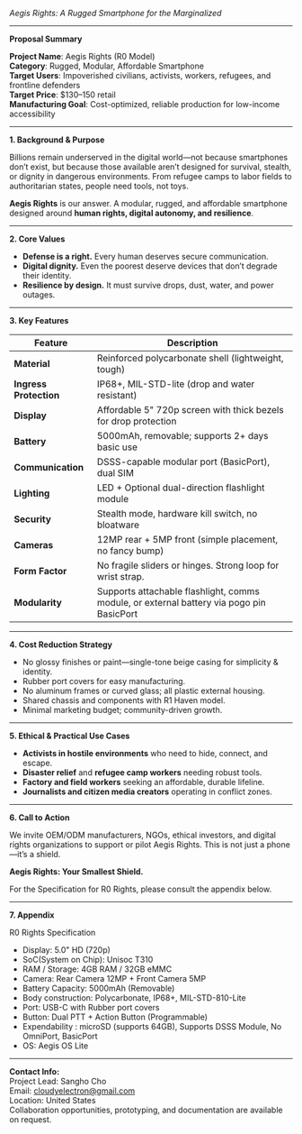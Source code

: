 *Aegis Rights: A Rugged Smartphone for the Marginalized*

---

**Proposal Summary**

**Project Name**: Aegis Rights (R0 Model)\
**Category**: Rugged, Modular, Affordable Smartphone\
**Target Users**: Impoverished civilians, activists, workers, refugees, and frontline defenders\
**Target Price**: \$130–150 retail\
**Manufacturing Goal**: Cost-optimized, reliable production for low-income accessibility

---

**1. Background & Purpose**

Billions remain underserved in the digital world—not because smartphones don’t exist, but because those available aren’t designed for survival, stealth, or dignity in dangerous environments. From refugee camps to labor fields to authoritarian states, people need tools, not toys.

**Aegis Rights** is our answer. A modular, rugged, and affordable smartphone designed around **human rights, digital autonomy, and resilience**.

---

**2. Core Values**

- **Defense is a right.** Every human deserves secure communication.
- **Digital dignity.** Even the poorest deserve devices that don’t degrade their identity.
- **Resilience by design.** It must survive drops, dust, water, and power outages.

---

**3. Key Features**

| Feature                | Description                                                                              |
| ---------------------- | ---------------------------------------------------------------------------------------- |
| **Material**           | Reinforced polycarbonate shell (lightweight, tough)                                      |
| **Ingress Protection** | IP68+, MIL-STD-lite (drop and water resistant)                                           |
| **Display**            | Affordable 5" 720p screen with thick bezels for drop protection                          |
| **Battery**            | 5000mAh, removable; supports 2+ days basic use                                           |
| **Communication**      | DSSS-capable modular port (BasicPort), dual SIM                                          |
| **Lighting**           | LED + Optional dual-direction flashlight module                                          |
| **Security**           | Stealth mode, hardware kill switch, no bloatware                                         |
| **Cameras**            | 12MP rear + 5MP front (simple placement, no fancy bump)                                  |
| **Form Factor**        | No fragile sliders or hinges. Strong loop for wrist strap.                               |
| **Modularity**         | Supports attachable flashlight, comms module, or external battery via pogo pin BasicPort |

---

**4. Cost Reduction Strategy**

- No glossy finishes or paint—single-tone beige casing for simplicity & identity.
- Rubber port covers for easy manufacturing.
- No aluminum frames or curved glass; all plastic external housing.
- Shared chassis and components with R1 Haven model.
- Minimal marketing budget; community-driven growth.

---

**5. Ethical & Practical Use Cases**

- **Activists in hostile environments** who need to hide, connect, and escape.
- **Disaster relief** and **refugee camp workers** needing robust tools.
- **Factory and field workers** seeking an affordable, durable lifeline.
- **Journalists and citizen media creators** operating in conflict zones.

---

**6. Call to Action**

We invite OEM/ODM manufacturers, NGOs, ethical investors, and digital rights organizations to support or pilot Aegis Rights. This is not just a phone—it’s a shield.

**Aegis Rights: Your Smallest Shield.**

For the Specification for R0 Rights, please consult the appendix below.

---

**7. Appendix**

R0 Rights Specification&#x9;

-	Display: 5.0" HD (720p)
-	SoC(System on Chip): Unisoc T310
-	RAM / Storage: 4GB RAM / 32GB eMMC
-	Camera: Rear Camera 12MP + Front Camera 5MP
-	Battery Capacity: 5000mAh (Removable)
-	Body construction: Polycarbonate, IP68+, MIL-STD-810-Lite
-	Port: USB-C with Rubber port covers
-	Button: Dual PTT + Action Button (Programmable)
-	Expendability : microSD (supports 64GB), Supports DSSS Module, No OmniPort, BasicPort
-	OS: Aegis OS Lite

---

**Contact Info:**\
Project Lead: Sangho Cho\
Email: [cloudyelectron@gmail.com](mailto\:cloudyelectron@gmail.com)\
Location: United States\
Collaboration opportunities, prototyping, and documentation are available on request.

